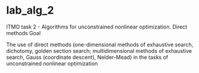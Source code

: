 # lab_alg_2

ITMO task 2 - Algorithms for unconstrained nonlinear optimization. Direct methods Goal

The use of direct methods (one-dimensional methods of exhaustive search, 
dichotomy, golden section search; multidimensional methods of exhaustive search, 
Gauss (coordinate descent), Nelder-Mead) in the tasks of unconstrained nonlinear
optimization
